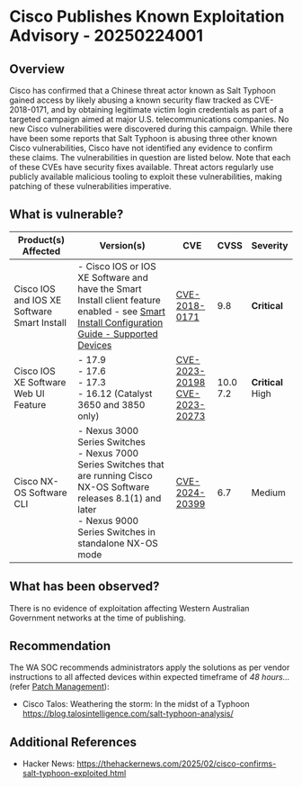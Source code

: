 # Cisco Publishes Known Exploitation Advisory - 20250224001

## Overview

Cisco has confirmed that a Chinese threat actor known as Salt Typhoon gained access by likely abusing a known security flaw tracked as CVE-2018-0171, and by obtaining legitimate victim login credentials as part of a targeted campaign aimed at major U.S. telecommunications companies. No new Cisco vulnerabilities were discovered during this campaign. While there have been some reports that Salt Typhoon is abusing three other known Cisco vulnerabilities, Cisco have not identified any evidence to confirm these claims. The vulnerabilities in question are listed below. Note that each of these CVEs have security fixes available. Threat actors regularly use publicly available malicious tooling to exploit these vulnerabilities, making patching of these vulnerabilities imperative.

## What is vulnerable?

| Product(s) Affected | Version(s) | CVE                                                                                                                                      | CVSS         | Severity                                                       |
| ------------------- | ---------- | ---------------------------------------------------------------------------------------------------------------------------------------- | ------------ | -------------------------------------------------------------- |
|   Cisco IOS and IOS XE Software Smart Install     | - Cisco IOS or IOS XE Software and have the Smart Install client feature enabled - see [Smart Install Configuration Guide - Supported Devices](https://www.cisco.com/c/en/us/td/docs/switches/lan/smart_install/configuration/guide/smart_install/supported_devices.html)    | [CVE-2018-0171](https://nvd.nist.gov/vuln/detail/CVE-2018-0171)                                                                        | 9.8          | **Critical**                                   |
|  Cisco IOS XE Software Web UI Feature      | - 17.9 <br> - 17.6 <br> - 17.3 <br> - 16.12 (Catalyst 3650 and 3850 only)    | [CVE-2023-20198](https://nvd.nist.gov/vuln/detail/CVE-2023-20198) <br> [CVE-2023-20273](https://nvd.nist.gov/vuln/detail/CVE-2023-20273) | 10.0 <br> 7.2 | **Critical** <br> High |
|  Cisco NX-OS Software CLI      | - Nexus 3000 Series Switches <br> - Nexus 7000 Series Switches that are running Cisco NX-OS Software releases 8.1(1) and later <br> - Nexus 9000 Series Switches in standalone NX-OS mode    | [CVE-2024-20399](https://nvd.nist.gov/vuln/detail/CVE-2024-20399) | 6.7 | Medium |

## What has been observed?

There is no evidence of exploitation affecting Western Australian Government networks at the time of publishing.

## Recommendation

The WA SOC recommends administrators apply the solutions as per vendor instructions to all affected devices within expected timeframe of *48 hours...* (refer [Patch Management](../guidelines/patch-management.md)):

- Cisco Talos: Weathering the storm: In the midst of a Typhoon <https://blog.talosintelligence.com/salt-typhoon-analysis/>

## Additional References

- Hacker News: <https://thehackernews.com/2025/02/cisco-confirms-salt-typhoon-exploited.html>
